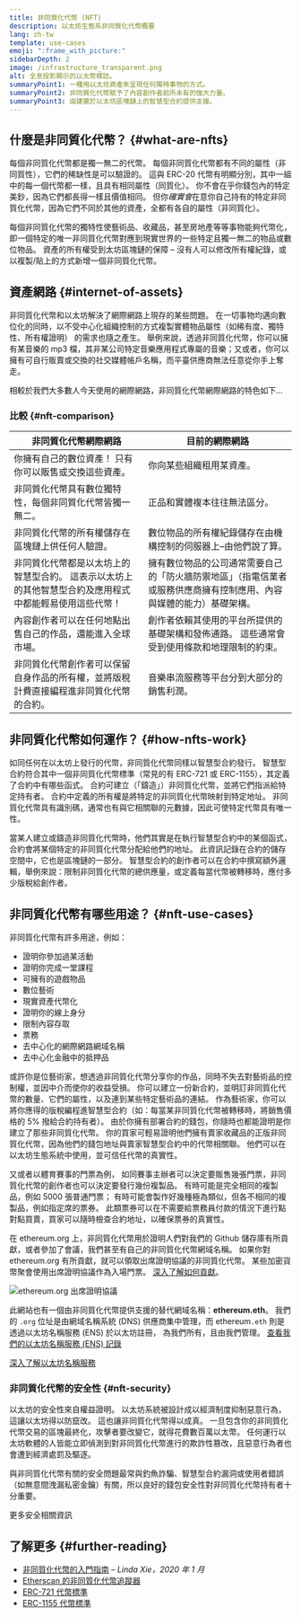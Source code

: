 ```yaml
---
title: 非同質化代幣 (NFT)
description: 以太坊生態系非同質化代幣概要
lang: zh-tw
template: use-cases
emoji: ":frame_with_picture:"
sidebarDepth: 2
image: /infrastructure_transparent.png
alt: 全息投影顯示的以太幣標誌。
summaryPoint1: 一種用以太坊資產來呈現任何獨特事物的方式。
summaryPoint2: 非同質化代幣賦予了內容創作者前所未有的強大力量。
summaryPoint3: 由建置於以太坊區塊鏈上的智慧型合約提供支援。
---
```


## 什麼是非同質化代幣？ {#what-are-nfts}

每個非同質化代幣都是獨一無二的代幣。 每個非同質化代幣都有不同的屬性（非同質性），它們的稀缺性是可以驗證的。 這與 ERC-20 代幣有明顯分別，其中一組中的每一個代幣都一樣，且具有相同屬性（同質化）。 你不會在乎你錢包內的特定美鈔，因為它們都長得一樣且價值相同。 但你*確實會*在意你自己持有的特定非同質化代幣，因為它們不同於其他的資產，全都有各自的屬性（非同質化）。

每個非同質化代幣的獨特性使藝術品、收藏品，甚至房地產等等事物能夠代幣化，即一個特定的唯一非同質化代幣對應到現實世界的一些特定且獨一無二的物品或數位物品。 資產的所有權受到太坊區塊鏈的保障 – 沒有人可以修改所有權紀錄，或以複製/貼上的方式新增一個非同質化代幣。

<YouTube id="Xdkkux6OxfM" />

## 資產網路 {#internet-of-assets}

非同質化代幣和以太坊解決了網際網路上現存的某些問題。 在一切事物均邁向數位化的同時，以不受中心化組織控制的方式複製實體物品屬性（如稀有度、獨特性、所有權證明） 的需求也隨之產生。 舉例來說，透過非同質化代幣，你可以擁有某音樂的 mp3 檔，其非某公司特定音樂應用程式專屬的音樂；又或者，你可以擁有可自行販賣或交換的社交媒體帳戶名稱，而平臺供應商無法任意從你手上奪走。

相較於我們大多數人今天使用的網際網路，非同質化代幣網際網路的特色如下...

### 比較 {#nft-comparison}

| 非同質化代幣網際網路                                                                                    | 目前的網際網路                                                                                                       |
| ------------------------------------------------------------------------------------------------------- | -------------------------------------------------------------------------------------------------------------------- |
| 你擁有自己的數位資產！ 只有你可以販售或交換這些資產。                                                   | 你向某些組織租用某資產。                                                                                             |
| 非同質化代幣具有數位獨特性，每個非同質化代幣皆獨一無二。                                                | 正品和實體複本往往無法區分。                                                                                         |
| 非同質化代幣的所有權儲存在區塊鏈上供任何人驗證。                                                        | 數位物品的所有權紀錄儲存在由機構控制的伺服器上–由他們說了算。                                                        |
| 非同質化代幣都是以太坊上的智慧型合約。 這表示以太坊上的其他智慧型合約及應用程式中都能輕易使用這些代幣！ | 擁有數位物品的公司通常需要自己的「防火牆防禦地區」（指電信業者或服務供應商擁有控制應用、內容與媒體的能力）基礎架構。 |
| 內容創作者可以在任何地點出售自己的作品，還能進入全球市場。                                              | 創作者依賴其使用的平台所提供的基礎架構和發佈通路。 這些通常會受到使用條款和地理限制的約束。                          |
| 非同質化代幣創作者可以保留自身作品的所有權，並將版稅計費直接編程進非同質化代幣的合約。                  | 音樂串流服務等平台分到大部分的銷售利潤。                                                                             |

## 非同質化代幣如何運作？ {#how-nfts-work}

如同任何在以太坊上發行的代幣，非同質化代幣同樣以智慧型合約發行。 智慧型合約符合其中一個非同質化代幣標準（常見的有 ERC-721 或 ERC-1155），其定義了合約中有哪些函式。 合約可建立（「鑄造」）非同質化代幣，並將它們指派給特定持有者。 合約中定義的所有權是將特定的非同質化代幣映射到特定地址。 非同質化代幣具有識別碼，通常也有與它相關聯的元數據，因此可使特定代幣具有唯一性。

當某人建立或鑄造非同質化代幣時，他們其實是在執行智慧型合約中的某個函式，合約會將某個特定的非同質化代幣分配給他們的地址。 此資訊記錄在合約的儲存空間中，它也是區塊鏈的一部分。 智慧型合約的創作者可以在合約中撰寫額外邏輯，舉例來說：限制非同質化代幣的總供應量，或定義每當代幣被轉移時，應付多少版稅給創作者。

## 非同質化代幣有哪些用途？ {#nft-use-cases}

非同質化代幣有許多用途，例如：

- 證明你參加過某活動
- 證明你完成一堂課程
- 可擁有的遊戲物品
- 數位藝術
- 現實資產代幣化
- 證明你的線上身分
- 限制內容存取
- 票務
- 去中心化的網際網路網域名稱
- 去中心化金融中的抵押品

或許你是位藝術家，想透過非同質化代幣分享你的作品，同時不失去對藝術品的控制權，並因中介而使你的收益受損。 你可以建立一份新合約，並明訂非同質化代幣的數量、它們的屬性，以及連到某些特定藝術品的連結。 作為藝術家，你可以將你應得的版稅編程進智慧型合約（如：每當某非同質化代幣被轉移時，將銷售價格的 5% 撥給合約持有者）。 由於你擁有部署合約的錢包，你隨時也都能證明是你建立了那些非同質化代幣。 你的買家可輕易證明他們擁有賣家收藏品的正版非同質化代幣，因為他們的錢包地址與賣家智慧型合約中的代幣相關聯。 他們可以在以太坊生態系統中使用，並可信任代幣的真實性。

又或者以體育賽事的門票為例， 如同賽事主辦者可以決定要販售幾張門票，非同質化代幣的創作者也可以決定要發行幾份複製品。 有時可能是完全相同的複製品，例如 5000 張普通門票； 有時可能會製作好幾種極為類似，但各不相同的複製品，例如指定席的票券。 此類票券可以在不需要給票務員付款的情況下進行點對點買賣，買家可以隨時檢查合約地址，以確保票券的真實性。

在 ethereum.org 上，非同質化代幣用於證明人們對我們的 Github 儲存庫有所貢獻，或者參加了會議，我們甚至有自己的非同質化代幣網域名稱。 如果你對 ethereum.org 有所貢獻，就可以領取出席證明協議的非同質化代幣。 某些加密貨幣聚會使用出席證明協議作為入場門票。 [深入了解如何貢獻](/contributing/#poap)。

![ethereum.org 出席證明協議](./poap.png)

此網站也有一個由非同質化代幣提供支援的替代網域名稱：**ethereum.eth**。 我們的 `.org` 位址是由網域名稱系統 (DNS) 供應商集中管理，而 ethereum`.eth` 則是透過以太坊名稱服務 (ENS) 於以太坊註冊， 為我們所有，且由我們管理。 [查看我們的以太坊名稱服務 (ENS) 記錄](https://app.ens.domains/name/ethereum.eth)

[深入了解以太坊名稱服務](https://app.ens.domains)

<Divider />

### 非同質化代幣的安全性 {#nft-security}

以太坊的安全性來自權益證明。 以太坊系統被設計成以經濟制度抑制惡意行為，這讓以太坊得以防竄改。 這也讓非同質化代幣得以成真。 一旦包含你的非同質化代幣交易的區塊最終化，攻擊者要改變它，就得花費數百萬以太幣。 任何運行以太坊軟體的人皆能立即偵測到對非同質化代幣進行的欺詐性篡改，且惡意行為者也會遭到經濟處罰及驅逐。

與非同質化代幣有關的安全問題最常與釣魚詐騙、智慧型合約漏洞或使用者錯誤（如無意間洩漏私密金鑰）有關，所以良好的錢包安全性對非同質化代幣持有者十分重要。

<ButtonLink to="/security/">
  更多安全相關資訊
</ButtonLink>

## 了解更多 {#further-reading}

- [非同質化代幣的入門指南](https://linda.mirror.xyz/df649d61efb92c910464a4e74ae213c4cab150b9cbcc4b7fb6090fc77881a95d) – _Linda Xie，2020 年 1 月_
- [Etherscan 的非同質化代幣追蹤器](https://etherscan.io/nft-top-contracts)
- [ERC-721 代幣標準](/developers/docs/standards/tokens/erc-721/)
- [ERC-1155 代幣標準](/developers/docs/standards/tokens/erc-1155/)

<Divider />

<QuizWidget quizKey="nfts" />
